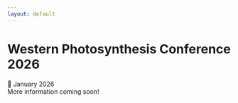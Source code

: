 ```yaml
---
layout: default
---
```


<style>
.github-button {
  display: none !important;
}
</style>

# Western Photosynthesis Conference 2026

📍 January 2026  
More information coming soon!
